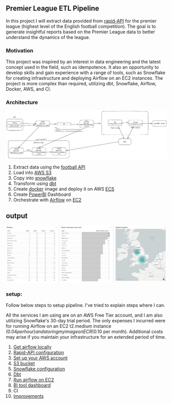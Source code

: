 ## Premier League ETL Pipeline

In this project I will extract data provided from [rapid-API](https://rapidapi.com/hub) for the premier league (highest level of the English football competition).
The goal is to generate insightful reports based on the Premier League data to better understand the dynamics of the league.

### Motivation
This project was inspired by an interest in data engineering and the latest concept used in the field, such as idempotence. It also an opportunity to develop skills and gain experience with a range of tools, such as Snowflake for creating infrastructure and deploying Airflow on an EC2 instances. The project is more complex than required, utilizing dbt, Snowflake, Airflow, Docker, AWS, and CI.

### Architecture 

![Image description](images/architecture_plot_initial.png)
1. Extract data using the [football API](https://rapidapi.com/api-sports/api/API-FOOTBALL)
2. Load into [AWS S3](https://aws.amazon.com/s3/)
3. Copy into [snowflake](https://www.snowflake.com/en/)
4. Transform using [dbt](https://www.getdbt.com/)
5. Create [docker](https://www.docker.com/) image and deploy it on AWS [ECS](https://aws.amazon.com/ecs/)
6. Create [PowerBI](https://powerbi.microsoft.com/en-gb/) Dashboard
7. Orchestrate with [Airflow](https://airflow.apache.org/) on [EC2](https://aws.amazon.com/ec2/)

## output
![Final dashboard](images/output.png)

### setup:

Follow below steps to setup pipeline. I've tried to explain steps where I can. 

All the services I am using are on an AWS Free Tier account, and I am also utilizing Snowflake's 30-day trial period. The only expenses I incurred were for running Airflow on an EC2 t2.medium instance ($0.04 per hour) and storing my image on ECR ($0.10 per month). Additional costs may arise if you maintain your infrastructure for an extended period of time.

1. [Get airflow locally](instructions/airflow_local.md) 
2. [Rapid-API configuration](instructions/Rapid_API_configuration.md)
3. [Set up your AWS account](/instructions/AWS_account.md)
4. [S3 bucket](/instructions/S3_bucket.md)
5. [Snowflake configuration](/instructions/snowflake.md)
6. [Dbt](/instructions/dbt.md)
7. [Run airflow on EC2](/instructions/airlfow_ec2.md)
8. [BI tool dashboard](/instructions/BI_tool_dashboard.md)
9. CI
10. [Improvements](/instructions/improvement.md)
